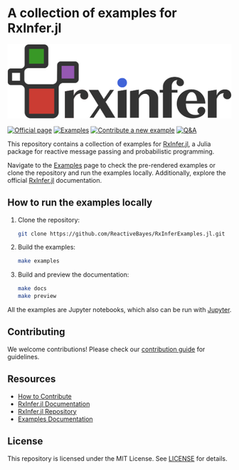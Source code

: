 # A collection of examples for RxInfer.jl

![](docs/src/assets/biglogo-blacktheme.svg?raw=true&sanitize=true)

[![Official page](https://img.shields.io/badge/official%20page%20-RxInfer-blue)](https://reactivebayes.github.io/rxinfer-website/)
[![Examples](https://img.shields.io/badge/examples-RxInfer-brightgreen)](https://reactivebayes.github.io/RxInfer.jl/stable/examples/overview/)
[![Contribute a new example](https://img.shields.io/badge/Contribute-%20a%20new%20example-red)](https://reactivebayes.github.io/RxInferExamples.jl/dev/how_to_contribute/)
[![Q&A](https://img.shields.io/badge/Q&A-RxInfer-orange)](https://github.com/reactivebayes/RxInfer.jl/discussions)

This repository contains a collection of examples for [RxInfer.jl](https://github.com/ReactiveBayes/RxInfer.jl), a Julia package for reactive message passing and probabilistic programming.

Navigate to the [Examples](https://reactivebayes.github.io/RxInferExamples.jl/stable) page to check the pre-rendered examples or clone the repository and run the examples locally. Additionally, explore the official [RxInfer.jl](https://reactivebayes.github.io/RxInfer.jl/stable) documentation.

## How to run the examples locally

1. Clone the repository:
   ```bash
   git clone https://github.com/ReactiveBayes/RxInferExamples.jl.git
   ```

2. Build the examples:
   ```bash
   make examples
   ```

3. Build and preview the documentation:
   ```bash
   make docs
   make preview
   ```

All the examples are Jupyter notebooks, which also can be run with [Jupyter](https://jupyter.org/).

## Contributing

We welcome contributions! Please check our [contribution guide](https://reactivebayes.github.io/RxInferExamples.jl/stable/how_to_contribute.html) for guidelines.

## Resources

- [How to Contribute](https://reactivebayes.github.io/RxInferExamples.jl/dev/how_to_contribute.html)
- [RxInfer.jl Documentation](https://reactivebayes.github.io/RxInfer.jl/stable/)
- [RxInfer.jl Repository](https://github.com/ReactiveBayes/RxInfer.jl)
- [Examples Documentation](https://reactivebayes.github.io/RxInferExamples.jl/stable)

## License

This repository is licensed under the MIT License. See [LICENSE](LICENSE) for details.
